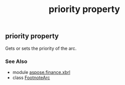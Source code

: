 ﻿---
title: priority property
second_title: Aspose.Finance for Python via .NET API References
description: 
type: docs
weight: 90
url: /python-net/aspose.finance.xbrl/footnotearc/priority/
is_root: false
---

## priority property


Gets or sets the priority of the arc.

### See Also
* module [aspose.finance.xbrl](../../)
* class [FootnoteArc](/finance/python-net/aspose.finance.xbrl/footnotearc)
